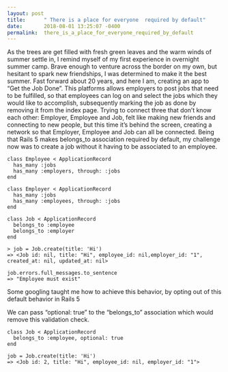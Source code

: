 ```yaml
---
layout: post
title:      " There is a place for everyone  required by default"
date:       2018-08-01 13:25:07 -0400
permalink:  there_is_a_place_for_everyone_required_by_default
---
```




As the trees are get filled with fresh green leaves and the warm winds of summer settle in, I remind myself of my first experience in overnight summer camp. Brave enough to venture across the border on my own, but hesitant to spark new friendships, I was determined to make it the best summer. Fast forward about 20 years, and here I am, creating an app to “Get the Job Done”. This platforms allows employers to post jobs that need to be fulfilled, so that employees can log on and select the jobs which they would like to accomplish, subsequently marking the job as done by removing it from the index page.
Trying to connect three that don’t know each other: Employer, Employee and Job, felt like making new friends and connecting to new people, but this time it’s behind the screen, creating a network so that Employer, Employee and Job can all be connected. 
Being that Rails 5 makes belongs_to association required by default, my challenge now was to create a job without it having to be associated to an employee. 

```
class Employee < ApplicationRecord
  has_many :jobs
  has_many :employers, through: :jobs
end
​
class Employer < ApplicationRecord
  has_many :jobs
  has_many :employees, through: :jobs
end

class Job < ApplicationRecord
  belongs_to :employee
  belongs_to :employer
end
​
> job = Job.create(title: 'Hi')
=> <Job id: nil, title: "Hi", employee_id: nil,employer_id: "1", created_at: nil, updated_at: nil>
​
job.errors.full_messages.to_sentence
=> "Employee must exist"

```


Some googling taught me how to achieve this behavior, by opting out of this default behavior in Rails  5


We can pass “optional: true” to the “belongs_to” association which would remove this validation check. 
```
class Job < ApplicationRecord
  belongs_to :employee, optional: true
end

job = Job.create(title: 'Hi')
=> <Job id: 2, title: "Hi", employee_id: nil, employer_id: "1">
```



